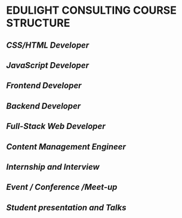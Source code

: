 # EDULIGHT CONSULTING COURSE STRUCTURE
## *CSS/HTML Developer*
## *JavaScript Developer*
## *Frontend Developer*
## *Backend Developer*
## *Full-Stack Web Developer*
## *Content Management Engineer*
## *Internship and Interview*
## *Event / Conference /Meet-up*
## *Student presentation and Talks*